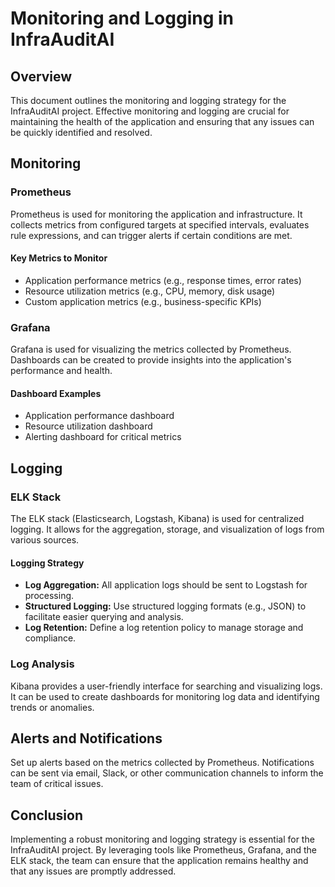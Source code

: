 # Monitoring and Logging in InfraAuditAI

## Overview

This document outlines the monitoring and logging strategy for the InfraAuditAI project. Effective monitoring and logging are crucial for maintaining the health of the application and ensuring that any issues can be quickly identified and resolved.

## Monitoring

### Prometheus

Prometheus is used for monitoring the application and infrastructure. It collects metrics from configured targets at specified intervals, evaluates rule expressions, and can trigger alerts if certain conditions are met.

#### Key Metrics to Monitor

- Application performance metrics (e.g., response times, error rates)
- Resource utilization metrics (e.g., CPU, memory, disk usage)
- Custom application metrics (e.g., business-specific KPIs)

### Grafana

Grafana is used for visualizing the metrics collected by Prometheus. Dashboards can be created to provide insights into the application's performance and health.

#### Dashboard Examples

- Application performance dashboard
- Resource utilization dashboard
- Alerting dashboard for critical metrics

## Logging

### ELK Stack

The ELK stack (Elasticsearch, Logstash, Kibana) is used for centralized logging. It allows for the aggregation, storage, and visualization of logs from various sources.

#### Logging Strategy

- **Log Aggregation:** All application logs should be sent to Logstash for processing.
- **Structured Logging:** Use structured logging formats (e.g., JSON) to facilitate easier querying and analysis.
- **Log Retention:** Define a log retention policy to manage storage and compliance.

### Log Analysis

Kibana provides a user-friendly interface for searching and visualizing logs. It can be used to create dashboards for monitoring log data and identifying trends or anomalies.

## Alerts and Notifications

Set up alerts based on the metrics collected by Prometheus. Notifications can be sent via email, Slack, or other communication channels to inform the team of critical issues.

## Conclusion

Implementing a robust monitoring and logging strategy is essential for the InfraAuditAI project. By leveraging tools like Prometheus, Grafana, and the ELK stack, the team can ensure that the application remains healthy and that any issues are promptly addressed.